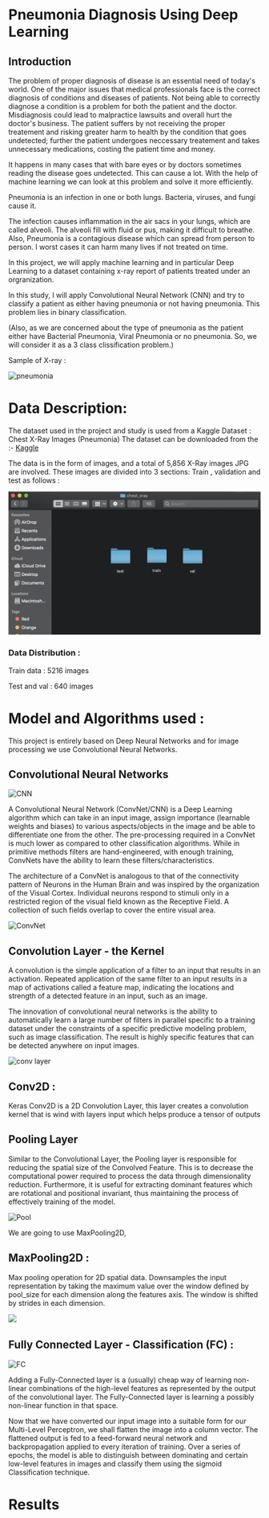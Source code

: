 # Pneumonia Diagnosis Using Deep Learning

## Introduction
The problem of proper diagnosis of disease is an essential need of today's world. One of the major issues that medical professionals face is the correct diagnosis of conditions and diseases of patients. Not being able to correctly diagnose a condition is a problem for both the patient and the doctor. Misdiagnosis could lead to malpractice lawsuits and overall hurt the doctor's business. The patient suffers by not receiving the proper treatement and risking greater harm to health by the condition that goes undetected; further the patient undergoes neccessary treatement and takes unnecessary medications, costing the patient time and money.

It happens in many cases that with bare eyes or by doctors sometimes reading the disease goes undetected. This can cause a lot. With the help of machine learning we can look at this problem and solve it more efficiently. 

Pneumonia is an infection in one or both lungs. Bacteria, viruses, and fungi cause it.

The infection causes inflammation in the air sacs in your lungs, which are called alveoli. The alveoli fill with fluid or pus, making it difficult to breathe. Also, Pneumonia is a contagious disease which can spread from person to person. I worst cases it can harm many lives if not treated on time.


In this project, we will apply machine learning and in particular Deep Learning to a dataset containing x-ray report of patients treated under an orgranization.

In this study, I will apply Convolutional Neural Network (CNN) and try to classify a patient as either having pneumonia or not having pneumonia. This problem lies in binary classification.

(Also, as we are concerned about the type of pneumonia as the patient either have Bacterial Pneumonia, Viral Pneumonia or no pneumonia. So, we will consider it as a 3 class clissification problem.)

Sample of X-ray : 

![pneumonia](https://miro.medium.com/max/1400/1*t-_EXQ3tlb8KOx6H7HN09A.jpeg)


# Data Description:
The dataset used in the project and study is used from a Kaggle Dataset : Chest X-Ray Images (Pneumonia)
The dataset can be downloaded from the :- [Kaggle](https://www.kaggle.com/paultimothymooney/chest-xray-pneumonia?)

The data is in the form of images, and a total of 5,856 X-Ray images JPG are involved.
These images are divided into 3 sections: Train , validation and test as follows : 

![data](https://github.com/Mystery01092000/Pneumonia-detection-from-x-ray/blob/master/Images/DataFolder.png)

### Data Distribution :
  Train data : 5216 images
  
  Test and val : 640 images
  
# Model and Algorithms used :
This project is entirely based on Deep Neural Networks and for image processing we use Convolutional Neural Networks.

## Convolutional Neural Networks

![CNN](https://miro.medium.com/max/2000/1*vkQ0hXDaQv57sALXAJquxA.jpeg)

A Convolutional Neural Network (ConvNet/CNN) is a Deep Learning algorithm which can take in an input image, assign importance (learnable weights and biases) to various aspects/objects in the image and be able to differentiate one from the other. The pre-processing required in a ConvNet is much lower as compared to other classification algorithms. While in primitive methods filters are hand-engineered, with enough training, ConvNets have the ability to learn these filters/characteristics.

The architecture of a ConvNet is analogous to that of the connectivity pattern of Neurons in the Human Brain and was inspired by the organization of the Visual Cortex. Individual neurons respond to stimuli only in a restricted region of the visual field known as the Receptive Field. A collection of such fields overlap to cover the entire visual area.
  
  ![ConvNet](https://miro.medium.com/max/1400/1*uAeANQIOQPqWZnnuH-VEyw.jpeg)

## Convolution Layer - the Kernel
  
  A convolution is the simple application of a filter to an input that results in an activation. Repeated application of the same filter to an input results in a map of activations called a feature map, indicating the locations and strength of a detected feature in an input, such as an image.

The innovation of convolutional neural networks is the ability to automatically learn a large number of filters in parallel specific to a training dataset under the constraints of a specific predictive modeling problem, such as image classification. The result is highly specific features that can be detected anywhere on input images.

![conv layer](https://miro.medium.com/max/1400/1*ciDgQEjViWLnCbmX-EeSrA.gif)
  ## Conv2D :
   Keras Conv2D is a 2D Convolution Layer, this layer creates a convolution kernel that is wind with layers input which helps produce a tensor of outputs
## Pooling Layer 

  Similar to the Convolutional Layer, the Pooling layer is responsible for reducing the spatial size of the Convolved Feature. This is to decrease the computational power required to process the data through dimensionality reduction. Furthermore, it is useful for extracting dominant features which are rotational and positional invariant, thus maintaining the process of effectively training of the model.
  
  ![Pool](https://miro.medium.com/max/792/1*uoWYsCV5vBU8SHFPAPao-w.gif)
  
  We are going to use MaxPooling2D,
  ## MaxPooling2D :
  Max pooling operation for 2D spatial data. Downsamples the input representation by taking the maximum value over the window defined by pool_size for each dimension along the features axis. The window is shifted by strides in each dimension.
 
  ![](https://res.cloudinary.com/practicaldev/image/fetch/s--d2BTXISO--/c_limit%2Cf_auto%2Cfl_progressive%2Cq_66%2Cw_880/https://developers.google.com/machine-learning/practica/image-classification/images/maxpool_animation.gif)
  
  
## Fully Connected Layer - Classification (FC) :

![FC](https://miro.medium.com/max/1400/1*kToStLowjokojIQ7pY2ynQ.jpeg)

Adding a Fully-Connected layer is a (usually) cheap way of learning non-linear combinations of the high-level features as represented by the output of the convolutional layer. The Fully-Connected layer is learning a possibly non-linear function in that space.

Now that we have converted our input image into a suitable form for our Multi-Level Perceptron, we shall flatten the image into a column vector. The flattened output is fed to a feed-forward neural network and backpropagation applied to every iteration of training. Over a series of epochs, the model is able to distinguish between dominating and certain low-level features in images and classify them using the sigmoid Classification technique.


# Results 

